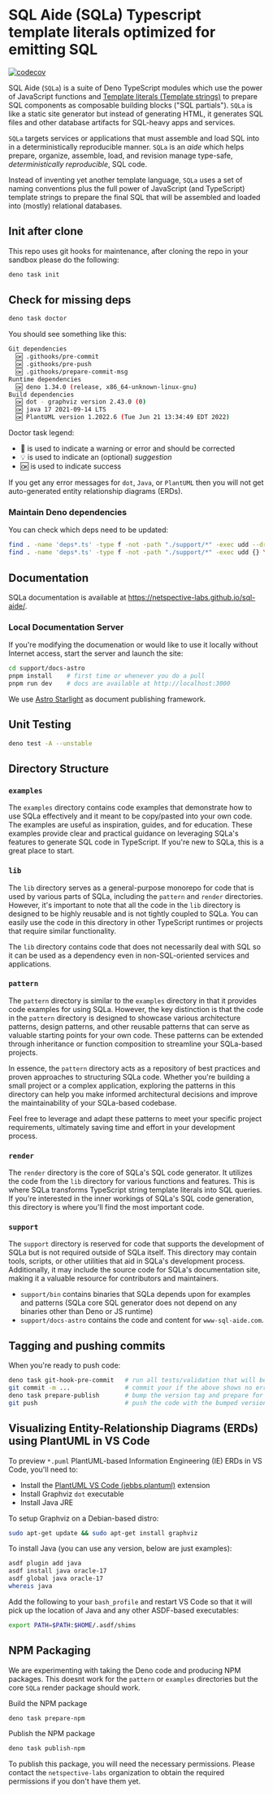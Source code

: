 # SQL Aide (SQLa) Typescript template literals optimized for emitting SQL

[![codecov](https://codecov.io/gh/netspective-labs/sql-aide/branch/main/graph/badge.svg?token=DPJICL8F4O)](https://codecov.io/gh/netspective-labs/sql-aide)

SQL Aide (`SQLa`) is a suite of Deno TypeScript modules which use the power of
JavaScript functions and
[Template literals (Template strings)](https://developer.mozilla.org/en-US/docs/Web/JavaScript/Reference/Template_literals)
to prepare SQL components as composable building blocks ("SQL partials"). `SQLa`
is like a static site generator but instead of generating HTML, it generates SQL
files and other database artifacts for SQL-heavy apps and services.

`SQLa` targets services or applications that must assemble and load SQL into in
a deterministically reproducible manner. `SQLa` is an _aide_ which helps
prepare, organize, assemble, load, and revision manage type-safe,
_deterministically reproducible_, SQL code.

Instead of inventing yet another template language, `SQLa` uses a set of naming
conventions plus the full power of JavaScript (and TypeScript) template strings
to prepare the final SQL that will be assembled and loaded into (mostly)
relational databases.

## Init after clone

This repo uses git hooks for maintenance, after cloning the repo in your sandbox
please do the following:

```bash
deno task init
```

## Check for missing deps

```bash
deno task doctor
```

You should see something like this:

```bash
Git dependencies
  🆗 .githooks/pre-commit
  🆗 .githooks/pre-push
  🆗 .githooks/prepare-commit-msg
Runtime dependencies
  🆗 deno 1.34.0 (release, x86_64-unknown-linux-gnu)
Build dependencies
  🆗 dot - graphviz version 2.43.0 (0)
  🆗 java 17 2021-09-14 LTS
  🆗 PlantUML version 1.2022.6 (Tue Jun 21 13:34:49 EDT 2022)
```

Doctor task legend:

- 🚫 is used to indicate a warning or error and should be corrected
- 💡 is used to indicate an (optional) _suggestion_
- 🆗 is used to indicate success

If you get any error messages for `dot`, `Java`, or `PlantUML` then you will not
get auto-generated entity relationship diagrams (ERDs).

### Maintain Deno dependencies

You can check which deps need to be updated:

```bash
find . -name 'deps*.ts' -type f -not -path "./support/*" -exec udd --dry-run {} \;   # check first
find . -name 'deps*.ts' -type f -not -path "./support/*" -exec udd {} \;             # update deps
```

## Documentation

SQLa documentation is available at https://netspective-labs.github.io/sql-aide/.

### Local Documentation Server

If you're modifying the documenation or would like to use it locally without
Internet access, start the server and launch the site:

```bash
cd support/docs-astro
pnpm install    # first time or whenever you do a pull
pnpm run dev    # docs are available at http://localhost:3000
```

We use [Astro Starlight](https://starlight.astro.build/) as document publishing
framework.

## Unit Testing

```bash
deno test -A --unstable
```

## Directory Structure

### `examples`

The `examples` directory contains code examples that demonstrate how to use SQLa
effectively and it meant to be copy/pasted into your own code. The examples are
useful as inspiration, guides, and for education. These examples provide clear
and practical guidance on leveraging SQLa's features to generate SQL code in
TypeScript. If you're new to SQLa, this is a great place to start.

### `lib`

The `lib` directory serves as a general-purpose monorepo for code that is used
by various parts of SQLa, including the `pattern` and `render` directories.
However, it's important to note that all the code in the `lib` directory is
designed to be highly reusable and is not tightly coupled to SQLa. You can
easily use the code in this directory in other TypeScript runtimes or projects
that require similar functionality.

The `lib` directory contains code that does not necessarily deal with SQL so it
can be used as a dependency even in non-SQL-oriented services and applications.

### `pattern`

The `pattern` directory is similar to the `examples` directory in that it
provides code examples for using SQLa. However, the key distinction is that the
code in the `pattern` directory is designed to showcase various architecture
patterns, design patterns, and other reusable patterns that can serve as
valuable starting points for your own code. These patterns can be extended
through inheritance or function composition to streamline your SQLa-based
projects.

In essence, the `pattern` directory acts as a repository of best practices and
proven approaches to structuring SQLa code. Whether you're building a small
project or a complex application, exploring the patterns in this directory can
help you make informed architectural decisions and improve the maintainability
of your SQLa-based codebase.

Feel free to leverage and adapt these patterns to meet your specific project
requirements, ultimately saving time and effort in your development process.

### `render`

The `render` directory is the core of SQLa's SQL code generator. It utilizes the
code from the `lib` directory for various functions and features. This is where
SQLa transforms TypeScript string template literals into SQL queries. If you're
interested in the inner workings of SQLa's SQL code generation, this directory
is where you'll find the most important code.

### `support`

The `support` directory is reserved for code that supports the development of
SQLa but is not required outside of SQLa itself. This directory may contain
tools, scripts, or other utilities that aid in SQLa's development process.
Additionally, it may include the source code for SQLa's documentation site,
making it a valuable resource for contributors and maintainers.

- `support/bin` contains binaries that SQLa depends upon for examples and
  patterns (SQLa core SQL generator does not depend on any binaries other than
  Deno or JS runtime)
- `support/docs-astro` contains the code and content for `www-sql-aide.com`.

## Tagging and pushing commits

When you're ready to push code:

```bash
deno task git-hook-pre-commit   # run all tests/validation that will be run by Git commit hook so there are no surprises
git commit -m ...               # commit your if the above shows no errors
deno task prepare-publish       # bump the version tag and prepare for push
git push                        # push the code with the bumped version
```

## Visualizing Entity-Relationship Diagrams (ERDs) using PlantUML in VS Code

To preview `*.puml` PlantUML-based Information Engineering (IE) ERDs in VS Code,
you'll need to:

- Install the
  [PlantUML VS Code (jebbs.plantuml)](https://marketplace.visualstudio.com/items?itemName=jebbs.plantuml)
  extension
- Install Graphviz `dot` executable
- Install Java JRE

To setup Graphviz on a Debian-based distro:

```bash
sudo apt-get update && sudo apt-get install graphviz
```

To install Java (you can use any version, below are just examples):

```bash
asdf plugin add java
asdf install java oracle-17
asdf global java oracle-17
whereis java
```

Add the following to your `bash_profile` and restart VS Code so that it will
pick up the location of Java and any other ASDF-based executables:

```bash
export PATH=$PATH:$HOME/.asdf/shims
```

## NPM Packaging

We are experimenting with taking the Deno code and producing NPM packages. This
doesnt work for the `pattern` or `examples` directories but the core `SQLa`
render package should work.

Build the NPM package

```bash
deno task prepare-npm
```

Publish the NPM package

```bash
deno task publish-npm
```

To publish this package, you will need the necessary permissions. Please contact
the `netspective-labs` organization to obtain the required permissions if you
don't have them yet.
